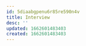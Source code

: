 ```yaml
---
id: 5diaabgpenu6r85re590n4v
title: Interview
desc: ''
updated: 1662601483403
created: 1662601483403
---
```

